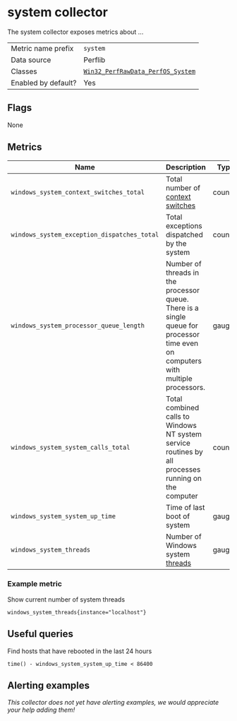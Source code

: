 # system collector

The system collector exposes metrics about ...

|||
-|-
Metric name prefix  | `system`
Data source         | Perflib
Classes             | [`Win32_PerfRawData_PerfOS_System`](https://web.archive.org/web/20050830140516/http://msdn.microsoft.com/library/en-us/wmisdk/wmi/win32_perfrawdata_perfos_system.asp)
Enabled by default? | Yes

## Flags

None

## Metrics

Name | Description | Type | Labels
-----|-------------|------|-------
`windows_system_context_switches_total` | Total number of [context switches](https://en.wikipedia.org/wiki/Context_switch) | counter | None
`windows_system_exception_dispatches_total` | Total exceptions dispatched by the system | counter | None
`windows_system_processor_queue_length` | Number of threads in the processor queue. There is a single queue for processor time even on computers with multiple processors. | gauge | None
`windows_system_system_calls_total` | Total combined calls to Windows NT system service routines by all processes running on the computer | counter | None
`windows_system_system_up_time` | Time of last boot of system | gauge | None
`windows_system_threads` | Number of Windows system [threads](https://en.wikipedia.org/wiki/Thread_(computing)) | gauge | None

### Example metric
Show current number of system threads
```
windows_system_threads{instance="localhost"}
```

## Useful queries
Find hosts that have rebooted in the last 24 hours
```
time() - windows_system_system_up_time < 86400
```

## Alerting examples
_This collector does not yet have alerting examples, we would appreciate your help adding them!_
